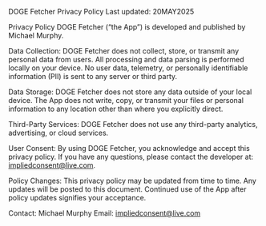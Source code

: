 DOGE Fetcher Privacy Policy
Last updated: 20MAY2025

Privacy Policy
DOGE Fetcher (“the App”) is developed and published by Michael Murphy.

Data Collection:
DOGE Fetcher does not collect, store, or transmit any personal data from users. All processing and data parsing is performed locally on your device. No user data, telemetry, or personally identifiable information (PII) is sent to any server or third party.

Data Storage:
DOGE Fetcher does not store any data outside of your local device. The App does not write, copy, or transmit your files or personal information to any location other than where you explicitly direct.

Third-Party Services:
DOGE Fetcher does not use any third-party analytics, advertising, or cloud services.

User Consent:
By using DOGE Fetcher, you acknowledge and accept this privacy policy. If you have any questions, please contact the developer at: impliedconsent@live.com.

Policy Changes:
This privacy policy may be updated from time to time. Any updates will be posted to this document. Continued use of the App after policy updates signifies your acceptance.

Contact:
Michael Murphy
Email: impliedconsent@live.com
